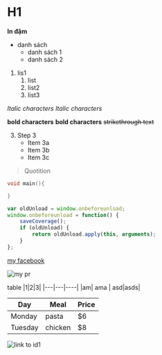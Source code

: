 # H1
**In đậm**
* danh sách
    * danh sách 1
    * danh sách 2
1. lis1
    1. list
    1. list2
    1. list3

*Italic characters* 
_Italic characters_

**bold characters**
__bold characters__
~~strikethrough text~~

3.  Step 3
    *  Item 3a
	*  Item 3b
	*  Item 3c
> Quotition 

```C++
void main(){

}
```
```javascript
var oldUnload = window.onbeforeunload;
window.onbeforeunload = function() {
    saveCoverage();
    if (oldUnload) {
        return oldUnload.apply(this, arguments);
    }
};
```
[my facebook](www.facebook.com)

![my pr](https://pay.google.com/about/static/images/social/knowledge_graph_logo.png)


table
|1|2|3|
|---|---|----|
|am| ama | asd|asds|

| Day     | Meal    | Price |
| --------|---------|-------|
| Monday  | pasta   | $6    |
| Tuesday | chicken | $8    |

[id1]:https://pay.google.com/about/static/images/social/knowledge_graph_logo.png "Optional title attribute"

![link to id1][id1]